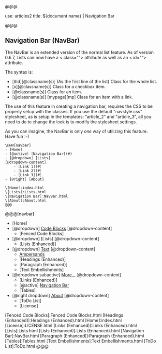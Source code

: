 @@@

use: articles2
title: ${document.name} | Navigation Bar

@@@

## Navigation Bar (NavBar)
The NavBar is an extended version of the normal list feature.  As of version 0.6.7,
Lists can now have a &lt; class=""&gt; attribute as well as an &lt; id=""&gt; attribute.

The syntax is:

- \[#id]\[@classname(s)] (As the first line of the list) Class for the whole list.
- \[x]\[@classname(s)] Class for a checkbox item.
- \[@classname(s)] Class for an item.
- \[@classname(s)] \[mypage]\[mp] Class for an item with a link.

The use of this feature in creating a navigation bar, requires the CSS to be 
properly setup with the classes.  If you use the default "navstyle.css" stylesheet,
as is setup in the templates: "article\_2" and "article\_3", all you need to do to change
the look is to modify the stylesheet settings.

As you can imagine, the NavBar is only _one_ way of utilizing this feature.  Have fun :-)


```
\@@@[navbar]
- [Home]
- [@active] [Navigation Bar](#)
- [@dropdown] [Lists]
[@dropdown-content]
    - [Link 1](#)
    - [Link 2](#)
    - [Link 3](#)
- [@right] [About]

\[Home]:index.html
\[Lists]:Lists.html
\[Navigation Bar]:NavBar.html
\[About]:About.html
@@@
```


@@@[navbar]
- [Home]
- [@dropdown] [Code Blocks](#)
[@dropdown-content]
    - [Fenced Code Blocks]
- [@dropdown] [Lists]
[@dropdown-content]
    - [Lists (Enhanced)]
- [@dropdown] [Text](#)
[@dropdown-content]
    - [Ampersands]
    - [Headings (Enhanced)]
    - [Paragraph (Enhanced)]
    - [Text Embellishments]
- [@dropdown subactive] [More...](#)
[@dropdown-content]
    - [Links (Enhanced)]
    - [@active] [Navigation Bar](#)
    - [Tables]
- [@right dropdown] [About]
[@dropdown-content]
    - [ToDo List]
    - [License]


[About]:About.html
[Ampersands]:Ampersands.html
[Fenced Code Blocks]:Fenced Code Blocks.html
[Headings (Enhanced)]:Headings (Enhanced).html
[Home]:index.html
[License]:LICENSE.html
[Links (Enhanced)]:Links (Enhanced).html
[Lists]:Lists.html
[Lists (Enhanced)]:Lists (Enhanced).html
[Navigation Bar]:NavBar.html
[Paragraph (Enhanced)]:Paragraph (Enhanced).html
[Tables]:Tables.html
[Text Embellishments]:Text Embellishments.html
[ToDo List]:ToDo.html
@@@
